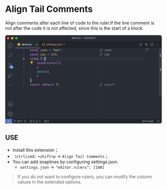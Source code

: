 # Align Tail Comments

Align comments after each line of code to the ruler.If the line comment is not after the code it is not affected, since this is the start of a block.

![screen](images/screen.png)

## USE

- Install this extension；
- `（ctrl|cmd）+shift+p` -> `Align Tail Comments`；
- You can add snaplines by configuring settings.json.
    - `settings.json` -> `"editor.rulers": [100]`

> If you do not want to configure rulers, you can modify the column values ​​in the extended options.